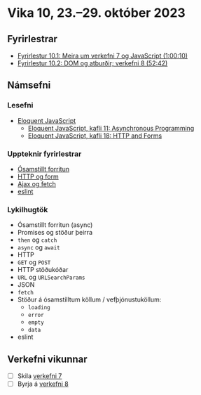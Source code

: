 # Vika 10, 23.–29. október 2023

## Fyrirlestrar

- [Fyrirlestur 10.1: Meira um verkefni 7 og JavaScript (1:00:10)](https://youtu.be/iztVLVaXybM)
- [Fyrirlestur 10.2: DOM og atburðir; verkefni 8 (52:42)](https://youtu.be/DiQtXfq2lYI)

## Námsefni

### Lesefni

- [Eloquent JavaScript](https://eloquentjavascript.net/)
  - [Eloquent JavaScript, kafli 11: Asynchronous Programming](https://eloquentjavascript.net/11_async.html)
  - [Eloquent JavaScript, kafli 18: HTTP and Forms](https://eloquentjavascript.net/18_http.html)

### Uppteknir fyrirlestrar

- [Ósamstillt forritun](../namsefni/31.async/)
- [HTTP og form](../namsefni/32.http-form/)
- [Ajax og fetch](../namsefni/33.ajax/)
- [eslint](../namsefni/34.eslint/)

### Lykilhugtök

- Ósamstillt forritun (async)
- Promises og stöður þeirra
- `then` og `catch`
- `async` og `await`
- HTTP
- `GET` og `POST`
- HTTP stöðukóðar
- `URL` og `URLSearchParams`
- JSON
- `fetch`
- Stöður á ósamstilltum köllum / vefþjónustuköllum:
  - `loading`
  - `error`
  - `empty`
  - `data`
- eslint

## Verkefni vikunnar

- [ ] Skila [verkefni 7](https://github.com/vefforritun/vef1-2023-v7)
- [ ] Byrja á [verkefni 8](https://github.com/vefforritun/vef1-2023-v8)
